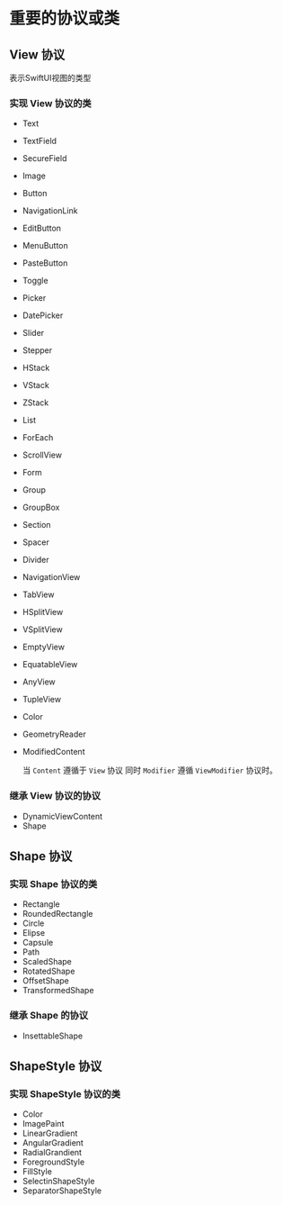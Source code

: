 # 重要的协议或类

## View 协议

表示SwiftUI视图的类型

### 实现 View 协议的类

* Text

* TextField

* SecureField

* Image

* Button

* NavigationLink

* EditButton

* MenuButton

* PasteButton

* Toggle

* Picker

* DatePicker

* Slider

* Stepper

* HStack

* VStack

* ZStack

* List

* ForEach

* ScrollView

* Form

* Group

* GroupBox

* Section

* Spacer

* Divider

* NavigationView

* TabView

* HSplitView

* VSplitView

* EmptyView

* EquatableView

* AnyView

* TupleView

* Color

* GeometryReader

* ModifiedContent

  当 `Content` 遵循于 `View` 协议 同时 `Modifier` 遵循 `ViewModifier` 协议时。
  
  

### 继承 View 协议的协议

* DynamicViewContent
* Shape

## Shape 协议

### 实现 Shape 协议的类

* Rectangle
* RoundedRectangle
* Circle
* Elipse
* Capsule
* Path
* ScaledShape
* RotatedShape
* OffsetShape
* TransformedShape

### 继承 Shape 的协议

* InsettableShape

## ShapeStyle 协议

### 实现 ShapeStyle 协议的类

* Color
* ImagePaint
* LinearGradient
* AngularGradient
* RadialGrandient
* ForegroundStyle
* FillStyle
* SelectinShapeStyle
* SeparatorShapeStyle


